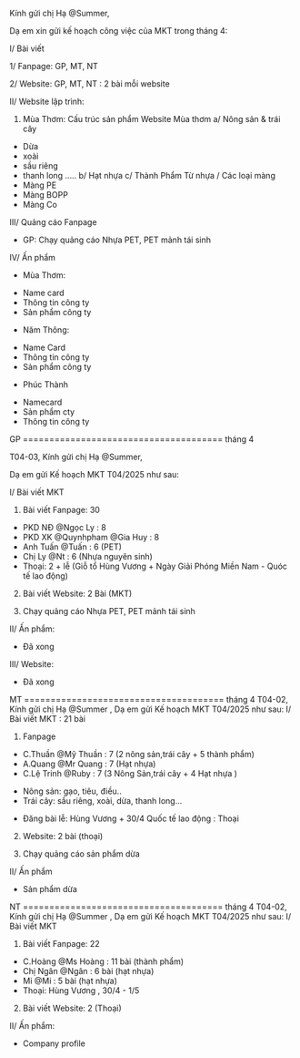 Kính gửi chị Hạ @Summer,

Dạ em xin gửi kế hoạch công việc của MKT trong tháng 4:

I/ Bài viết

1/ Fanpage: GP, MT, NT 

2/ Website:  GP, MT, NT : 2 bài mỗi website

II/ Website lập trình:

1. Mùa Thơm:
Cấu trúc sản phẩm Website Mùa thơm
a/ Nông sản & trái cây
+ Dừa 
+ xoài 
+ sầu riêng 
+ thanh long
.....
b/ Hạt nhựa
c/ Thành Phẩm Từ nhựa / Các loại màng 
+ Màng PE
+ Màng BOPP
+ Màng Co

III/ Quảng cáo Fanpage

- GP: Chạy quảng cáo Nhựa PET, PET mảnh tái sinh

IV/ Ấn phẩm

- Mùa Thơm:
+ Name card
+ Thông tin công ty
+ Sản phẩm công ty

- Năm Thông: 
+ Name Card
+ Thông tin công ty
+ Sản phẩm công ty

- Phúc Thành
+ Namecard
+ Sản phẩm cty
+ Thông tin công ty







GP
====================================== tháng 4

T04-03,
Kính gửi chị Hạ @Summer,

Dạ em gửi Kế hoạch MKT T04/2025 như sau:

I/ Bài viết MKT
1. Bài viết Fanpage: 30
- PKD NĐ @Ngọc Ly  : 8
- PKD XK @Quynhpham @Gia Huy  : 8
- Anh Tuấn @Tuấn  : 6 (PET)
- Chị Ly @Nt  :  6 (Nhựa nguyên sinh)
- Thoại: 2 + lễ (Giỗ tổ Hùng Vương + Ngày Giải Phóng Miền Nam - Quóc tế lao động)

2. Bài viết Website: 2 Bài (MKT)

3. Chạy quảng cáo Nhựa PET, PET mảnh tái sinh

II/ Ấn phẩm:
- Đã xong

III/ Website:
- Đã xong

MT
====================================== tháng 4
T04-02,
Kính gửi chị Hạ @Summer ,
Dạ em gửi Kế hoạch MKT T04/2025 như sau:
I/ Bài viết MKT : 21 bài
1. Fanpage
- C.Thuần @Mỹ Thuần  : 7 (2 nông sản,trái cây + 5 thành phẩm)
- A.Quang @Mr Quang  : 7 (Hạt nhựa)
- C.Lệ Trinh @Ruby   : 7 (3 Nông Sản,trái cây + 4 Hạt nhựa )
+ Nông sản: gạo, tiêu, điều..
+ Trái cây: sầu riêng, xoài, dừa, thanh long...
- Đăng bài lễ: Hùng Vương + 30/4 Quốc tế lao động : Thoại

2. Website: 2 bài (thoại)

3. Chạy quảng cáo sản phẩm dừa

II/ Ấn phẩm
- Sản phẩm dừa




NT
====================================== tháng 4
T04-02,
Kính gửi chị Hạ @Summer  ,
Dạ em gửi Kế hoạch MKT T04/2025 như sau:
I/ Bài viết MKT
1. Bài viết Fanpage: 22
- C.Hoàng @Ms Hoàng : 11 bài (thành phẩm)
- Chị Ngân @Ngân : 6 bài (hạt nhựa)
- Mi @Mi : 5 bài		(hạt nhựa)
- Thoại: Hùng Vương , 30/4 - 1/5

2. Bài viết Website: 2 (Thoại)

II/ Ấn phẩm:
- Company profile
